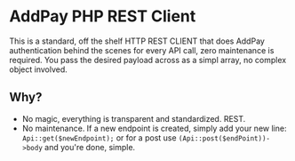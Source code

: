 # AddPay PHP REST Client
This is a standard, off the shelf HTTP REST CLIENT that does AddPay authentication behind the scenes for every API call, 
zero maintenance is required. You pass the desired payload across as a simpl array, no complex object involved.

## Why?
 - No magic, everything is transparent and standardized. REST.
 - No maintenance. If a new endpoint is created, simply add your new line: `Api::get($newEndpoint);` or for a post use `(Api::post($endPoint))->body` and you're done, simple.
